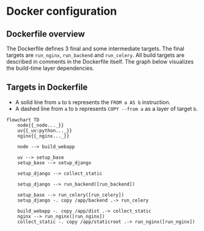 # Docker configuration
## Dockerfile overview
The Dockerfile defines 3 final and some intermediate targets.
The final targets are `run_nginx`, `run_backend` and `run_celery`.
All build targets are described in comments in the Dockerfile itself.
The graph below visualizes the build-time layer dependencies.

## Targets in Dockerfile
- A solid line from `a` to `b` represents the `FROM a AS b` instruction.
- A dashed line from `a` to `b` represents `COPY --from a` as a layer of target `b`. 
```mermaid
flowchart TD
    node{{_node..._}}
    uv{{_uv:python..._}}
    nginx{{_nginx..._}}
    
    node --> build_webapp

    uv --> setup_base
    setup_base --> setup_django

    setup_django --> collect_static

    setup_django --> run_backend([run_backend])

    setup_base --> run_celery([run_celery])
    setup_django -. copy /app/backend .-> run_celery

    build_webapp -. copy /app/dist .-> collect_static
    nginx --> run_nginx([run_nginx])
    collect_static -. copy /app/staticroot .-> run_nginx([run_nginx])
```
